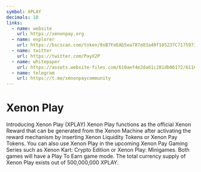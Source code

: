 ```yaml
---
symbol: XPLAY
decimals: 18
links:
  - name: website
    url: https://xenonpay.org
  - name: explorer
    url: https://bscscan.com/token/0xB7FeEAb5ea787e83a40f185237C717597363E0d6
  - name: twitter
    url: https://twitter.com/PayX2P
  - name: whitepaper
    url: https://assets.website-files.com/610aef4e2da61c281db06172/6116c6bdb929435fbc897923_Whitepaper_X2P_Official.pdf
  - name: telegram
    url: https://t.me/xenonpaycommunity
---
```


# Xenon Play

Introducing Xenon Play (XPLAY) Xenon Play functions as the official Xenon Reward that can be generated from the Xenon Machine after activating the reward mechanism by inserting Xenon Liquidity Tokens or Xenon Pay Tokens. You can also use Xenon Play in the upcoming Xenon Pay Gaming Series such as Xenon Kart: Crypto Edition or Xenon Play: Minigames. Both games will have a Play To Earn game mode. The total currency supply of Xenon Play exists out of 500,000,000 XPLAY.
